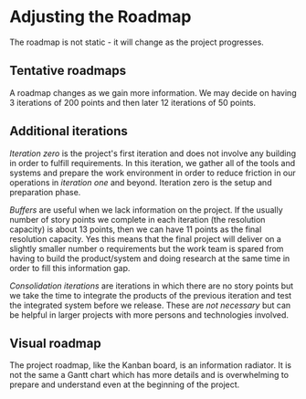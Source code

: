 # Adjusting the Roadmap
The roadmap is not static - it will change as the project progresses.

## Tentative roadmaps
A roadmap changes as we gain more information. We may decide on having 3 iterations of 200 points and then later 12 iterations of 50 points.

## Additional iterations
*Iteration zero* is the project's first iteration and does not involve any building in order to fulfill requirements. In this iteration, we gather all of the tools and systems and prepare the work environment in order to reduce friction in our operations in *iteration one* and beyond. Iteration zero is the setup and preparation phase.

*Buffers* are useful when we lack information on the project. If the usually number of story points we complete in each iteration (the resolution capacity) is about 13 points, then we can have 11 points as the final resolution capacity. Yes this means that the final project will deliver on a slightly smaller number o requirements but the work team is spared from having to build the product/system and doing research at the same time in order to fill this information gap.

*Consolidation iterations* are iterations in which there are no story points but we take the time to integrate the products of the previous iteration and test the integrated system before we release. These are *not necessary* but can be helpful in larger projects with more persons and technologies involved.

## Visual roadmap
The project roadmap, like the Kanban board, is an information radiator. It is not the same a Gantt chart which has more details and is overwhelming to prepare and understand even at the beginning of the project.
